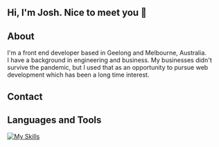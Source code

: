 ## Hi, I'm Josh.  Nice to meet you 👋

<!--
**joshmackay/joshmackay** is a ✨ _special_ ✨ repository because its `README.md` (this file) appears on your GitHub profile.

Here are some ideas to get you started:

- 🔭 I’m currently working on ...
- 🌱 I’m currently learning ...
- 👯 I’m looking to collaborate on ...
- 🤔 I’m looking for help with ...
- 💬 Ask me about ...
- 📫 How to reach me: ...
- 😄 Pronouns: ...
- ⚡ Fun fact: ...
-->
## About

I'm a front end developer based in Geelong and Melbourne, Australia.  
I have a background in engineering and business.  My businesses didn't survive the pandemic,
but I used that as an opportunity to pursue web development which has been a long time interest.

## Contact


## Languages and Tools 

[![My Skills](https://skillicons.dev/icons?i=html,css,js,tailwind,react,py,vscode)](https://skillicons.dev)
